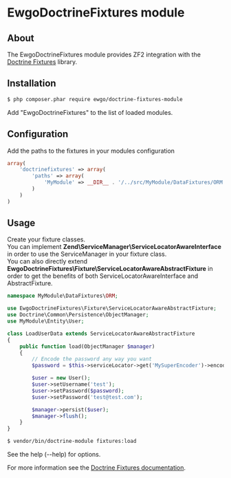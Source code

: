 # EwgoDoctrineFixtures module

## About

The EwgoDoctrineFixtures module provides ZF2 integration with the [Doctrine Fixtures](https://github.com/doctrine/data-fixtures) library.

## Installation

``` bash
$ php composer.phar require ewgo/doctrine-fixtures-module
```

Add "EwgoDoctrineFixtures" to the list of loaded modules.

## Configuration

Add the paths to the fixtures in your modules configuration
``` php
array(
    'doctrinefixtures' => array(
        'paths' => array(
            'MyModule' => __DIR__ . '/../src/MyModule/DataFixtures/ORM'
        )
    )
)
```

## Usage

Create your fixture classes.  
You can implement **Zend\ServiceManager\ServiceLocatorAwareInterface** in order to use the ServiceManager in your fixture class.  
You can also directly extend **EwgoDoctrineFixtures\Fixture\ServiceLocatorAwareAbstractFixture** in order to get the benefits of both ServiceLocatorAwareInterface and AbstractFixture.

``` php
namespace MyModule\DataFixtures\ORM;

use EwgoDoctrineFixtures\Fixture\ServiceLocatorAwareAbstractFixture;
use Doctrine\Common\Persistence\ObjectManager;
use MyModule\Entity\User;

class LoadUserData extends ServiceLocatorAwareAbstractFixture
{
    public function load(ObjectManager $manager)
    {
        // Encode the password any way you want
        $password = $this->serviceLocator->get('MySuperEncoder')->encode('myAwesomePassword');

        $user = new User();
        $user->setUsername('test');
        $user->setPassword($password);
        $user->setPassword('test@test.com');

        $manager->persist($user);
        $manager->flush();
    }
}
```

``` bash
$ vendor/bin/doctrine-module fixtures:load
```
See the help (--help) for options.



For more information see the [Doctrine Fixtures documentation](https://github.com/doctrine/data-fixtures).
